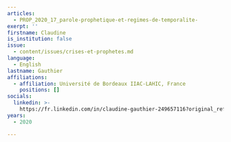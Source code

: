 ```yaml
---
articles:
  - PROP_2020_17_parole-prophetique-et-regimes-de-temporalite-
exerpt: ''
firstname: Claudine
is_institution: false
issue:
  - content/issues/crises-et-prophetes.md
language:
  - English
lastname: Gauthier
affiliations:
  - affiliation: Université de Bordeaux IIAC-LAHIC, France
    positions: []
socials:
  linkedin: >-
    https://fr.linkedin.com/in/claudine-gauthier-249657116?original_referer=https%3A%2F%2Fwww.google.com%2F
years:
  - 2020

---
```

